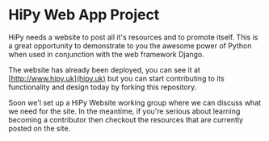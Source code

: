# HiPy Web App Project

HiPy needs a website to post all it's resources and to promote itself. This is a great opportunity to demonstrate to you the awesome power of Python when used in conjunction with the web framework Django.

The website has already been deployed, you can see it at [http://www.hipy.uk](hipy.uk) but you can start contributing to its functionality and design today by forking this repository.

Soon we'l set up a HiPy Website working group where we can discuss what we need for the site. In the meantime, if you're serious about learning becoming a contributor then checkout the resources that are currently posted on the site.
